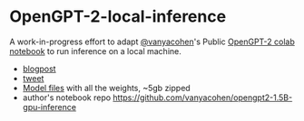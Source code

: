 # OpenGPT-2-local-inference

A work-in-progress effort to adapt [@vanyacohen](https://github.com/vanyacohen)'s Public [OpenGPT-2 colab notebook](https://colab.research.google.com/drive/1esbpDOorf7DQJV8GXWON24c-EQrSKOit) to run inference on a local machine.  

- [blogpost](https://medium.com/@vanya_cohen/opengpt-2-we-replicated-gpt-2-because-you-can-too-45e34e6d36dc)  
- [tweet](https://twitter.com/micahstubbs/status/1164750412966055937)  
- [Model files](https://drive.google.com/drive/u/1/folders/1KfK5MXtvgH8C615UUZoKPIUVJYIdJxX1) with all the weights, ~5gb zipped  
- author's notebook repo https://github.com/vanyacohen/opengpt2-1.5B-gpu-inference  
